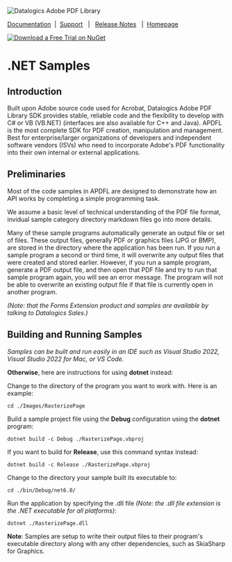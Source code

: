 ![Datalogics Adobe PDF Library](https://raw.github.com/datalogics/dl-icons/develop/DLBanner_Nuget.png)

[Documentation](https://docs.datalogics.com/apdfl18/DotNet/index.html) &nbsp;|&nbsp; [Support](https://www.datalogics.com/tech-support-pdfs/) &nbsp; | &nbsp; [Release Notes](https://docs.datalogics.com/apdfl18/Release_Notes.html) &nbsp; | &nbsp;[Homepage](https://www.datalogics.com)

[![Download a Free Trial on NuGet](https://img.shields.io/nuget/dt/Adobe.PDF.Library.LM.NET?color=blue&label=APDFL%20.NET%20Free%20Trial&logo=NuGet&style=plastic)](https://www.nuget.org/packages/Adobe.PDF.Library.LM.NET)

# .NET Samples
## Introduction
Built upon Adobe source code used for Acrobat, Datalogics Adobe PDF Library SDK provides stable, reliable code and the flexibility to develop with C# or VB (VB.NET) (interfaces are also available for C++ and Java). APDFL is the most complete SDK for PDF creation, manipulation and management. Best for enterprise/larger organizations of developers and independent software vendors (ISVs) who need to incorporate Adobe's PDF functionality into their own internal or external applications.

## Preliminaries
Most of the code samples in APDFL are designed to demonstrate how an API works by completing a simple programming task.

We assume a basic level of technical understanding of the PDF file format, invidual sample category directory markdown files go into more details.

Many of these sample programs automatically generate an output file or set of files.  These output files, generally PDF or graphics files (JPG or BMP), are stored in the directory where the application has been run. If you run a sample program a second or third time, it will overwrite any output files that were created and stored earlier.  However, if you run a sample program, generate a PDF output file, and then open that PDF file and try to run that sample program again, you will see an error message.  The program will not be able to overwrite an existing output file if that file is currently open in another program.

*(Note: that the Forms Extension product and samples are available by talking to Datalogics Sales.)*

## Building and Running Samples
*Samples can be built and run easily in an IDE such as Visual Studio 2022, Visual Studio 2022 for Mac, or VS Code.*

**Otherwise**, here are instructions for using **dotnet** instead:

Change to the directory of the program you want to work with. Here is an example:

```cd ./Images/RasterizePage```

Build a sample project file using the **Debug** configuration using the **dotnet** program:

```dotnet build -c Debug ./RasterizePage.vbproj```

If you want to build for **Release**, use this command syntax instead:

```dotnet build -c Release ./RasterizePage.vbproj```

Change to the directory your sample built its executable to:

```cd ./bin/Debug/net6.0/```

Run the application by specifying the .dll file *(Note: the .dll file extension is the .NET executable for all platforms)*:

```dotnet ./RasterizePage.dll```

**Note**: Samples are setup to write their output files to their program's executable directory along with any other dependencies, such as SkiaSharp for Graphics.
